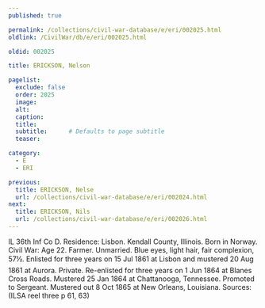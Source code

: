 ```yaml
---
published: true

permalink: /collections/civil-war-database/e/eri/002025.html
oldlink: /CivilWar/db/e/eri/002025.html

oldid: 002025

title: ERICKSON, Nelson

pagelist:
  exclude: false
  order: 2025
  image: 
  alt:
  caption:
  title:
  subtitle:      # Defaults to page subtitle
  teaser:

category: 
  - E 
  - ERI

previous:
  title: ERICKSON, Nelse
  url: /collections/civil-war-database/e/eri/002024.html  
next:
  title: ERICKSON, Nils
  url: /collections/civil-war-database/e/eri/002026.html   
---
```

IL 36th Inf Co D. Residence: Lisbon. Kendall County, Illinois. Born in Norway. Civil War: Age 22. Farmer. Unmarried. Blue eyes, light hair, fair complexion, 5&#146;7&frac12;&#148;. Enlisted for three years on 15 Jul 1861 at Lisbon and mustered 20 Aug 1861 at Aurora. Private. Re-enlisted for three years on 1 Jun 1864 at Blanes Cross Roads. Mustered 25 Jan 1864 at Chattanooga, Tennessee. Promoted to Sergeant. Mustered out 8 Oct 1865 at New Orleans, Louisiana. Sources: (ILSA reel three p 61, 63)